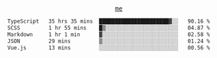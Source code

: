 <p align="center">
  <samp>
    <a href="https://yiwwhl.com">me</a>
  </samp>
</p>

<!--START_SECTION:waka-->

```txt
TypeScript   35 hrs 35 mins  ██████████████████████▓░░   90.16 %
SCSS         1 hr 55 mins    █▒░░░░░░░░░░░░░░░░░░░░░░░   04.87 %
Markdown     1 hr 1 min      ▓░░░░░░░░░░░░░░░░░░░░░░░░   02.58 %
JSON         29 mins         ▒░░░░░░░░░░░░░░░░░░░░░░░░   01.24 %
Vue.js       13 mins         ░░░░░░░░░░░░░░░░░░░░░░░░░   00.56 %
```

<!--END_SECTION:waka-->